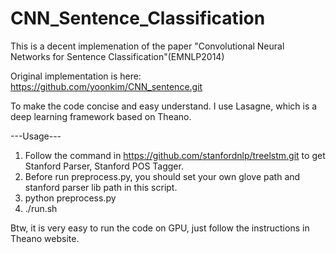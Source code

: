 # CNN_Sentence_Classification

This is a decent implemenation of the paper "Convolutional Neural Networks for Sentence Classification"(EMNLP2014)

Original implementation is here: https://github.com/yoonkim/CNN_sentence.git

To make the code concise and easy understand. I use Lasagne, which is a deep learning framework based on Theano.

---Usage---

1. Follow the command in https://github.com/stanfordnlp/treelstm.git to get Stanford Parser, Stanford POS Tagger. 
2. Before run preprocess.py, you should set your own glove path and stanford parser lib path in this script.
3. python preprocess.py 
4. ./run.sh

Btw, it is very easy to run the code on GPU, just follow the instructions in Theano website.

